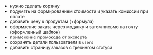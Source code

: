 - нужно сделать корзину
- подумать на формированием стоимости и указать комиссии при оплате
- добавить цену к продуктам (+формула)
- оформление заказа через модалку и затем письмо на почту (оформленный шаблон)
- применение промокода от эксперта
- сохранять детали пользовтаеля в `users`
- добавить страницу заказов с трекингом статуса
